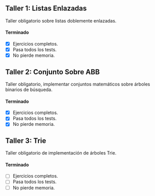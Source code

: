 ## Taller 1: Listas Enlazadas
Taller obligatorio sobre listas doblemente enlazadas.
#### **Terminado**  
- [x] Ejercicios completos.
- [x] Pasa todos los tests.
- [x] No pierde memoria.  

## Taller 2: Conjunto Sobre ABB
Taller obligatorio, implementar conjuntos matemáticos sobre árboles binarios de búsqueda.
#### **Terminado**
- [x] Ejercicios completos.
- [x] Pasa todos los tests.
- [x] No pierde memoria.

## Taller 3: Trie
Taller obligatorio de implementación de árboles Trie.
#### **Terminado**
- [ ] Ejercicios completos.
- [ ] Pasa todos los tests.
- [ ] No pierde memoria.
